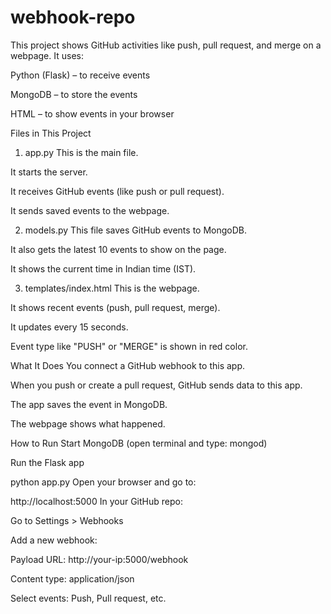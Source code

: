 # webhook-repo
This project shows GitHub activities like push, pull request, and merge on a webpage.
It uses:

Python (Flask) – to receive events

 MongoDB – to store the events

 HTML – to show events in your browser

Files in This Project
1. app.py
This is the main file.

It starts the server.

It receives GitHub events (like push or pull request).

It sends saved events to the webpage.

2. models.py
This file saves GitHub events to MongoDB.

It also gets the latest 10 events to show on the page.

It shows the current time in Indian time (IST).

3. templates/index.html
This is the webpage.

It shows recent events (push, pull request, merge).

It updates every 15 seconds.

Event type like "PUSH" or "MERGE" is shown in red color.

What It Does
You connect a GitHub webhook to this app.

When you push or create a pull request, GitHub sends data to this app.

The app saves the event in MongoDB.

The webpage shows what happened.

How to Run
Start MongoDB
(open terminal and type: mongod)

Run the Flask app

python app.py
Open your browser and go to:

http://localhost:5000
In your GitHub repo:

Go to Settings > Webhooks

Add a new webhook:

Payload URL: http://your-ip:5000/webhook

Content type: application/json

Select events: Push, Pull request, etc.
